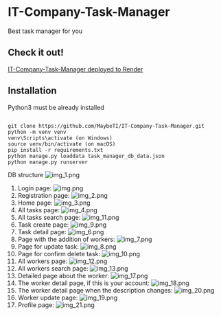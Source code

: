 # IT-Company-Task-Manager

Best task manager for you

## Check it out!

[IT-Company-Task-Manager deployed to Render](https://it-company-task-manager-b4pe.onrender.com)

## Installation

 Python3 must be already installed

 ```shell

 git clone https://github.com/MaybeTI/IT-Company-Task-Manager.git
 python -m venv venv
 venv\Scripts\activate (on Windows)
 source venv/bin/activate (on macOS)
 pip install -r requirements.txt
 python manage.py loaddata task_manager_db_data.json
 python manage.py runserver
 ```


DB structure
![img_1.png](screenshots/img_1.png)

1. Login page:
![img.png](screenshots/img.png)
2. Registration page:
![img_2.png](screenshots/img_2.png)
3. Home page:
![img_3.png](screenshots/img_3.png)
4. All tasks page:
![img_4.png](screenshots/img_4.png)
5. All tasks search page:
![img_11.png](screenshots/img_11.png)
6. Task create page:
![img_9.png](screenshots/img_9.png)
7. Task detail page:
![img_6.png](screenshots/img_6.png)
8. Page with the addition of workers:
![img_7.png](screenshots/img_7.png)
9. Page for update task:
![img_8.png](screenshots/img_8.png)
10. Page for confirm delete task:
![img_10.png](screenshots/img_10.png)
11. All workers page:
![img_12.png](screenshots/img_12.png)
12. All workers search page:
![img_13.png](screenshots/img_13.png)
13. Detailed page about the worker:
![img_17.png](screenshots/img_17.png)
14. The worker detail page, if this is your account:
![img_18.png](screenshots/img_18.png)
15. The worker detail page when the description changes:
![img_20.png](screenshots/img_20.png)
16. Worker update page:
![img_19.png](screenshots/img_19.png)
17. Profile page:
![img_21.png](screenshots/img_21.png)